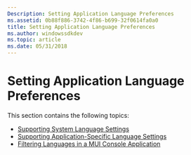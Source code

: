 ```yaml
---
Description: Setting Application Language Preferences
ms.assetid: 0b88f886-3742-4f86-b699-32f0614fa0a0
title: Setting Application Language Preferences
ms.author: windowssdkdev
ms.topic: article
ms.date: 05/31/2018
---
```


# Setting Application Language Preferences

This section contains the following topics:

-   [Supporting System Language Settings](supporting-system-language-settings.md)
-   [Supporting Application-Specific Language Settings](supporting-application-specific-language-settings.md)
-   [Filtering Languages in a MUI Console Application](filtering-languages-in-a-mui-console-application.md)

 

 



